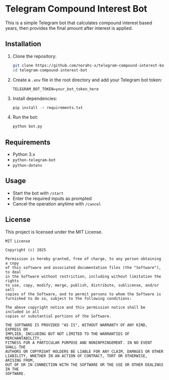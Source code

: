# Telegram Compound Interest Bot

This is a simple Telegram bot that calculates compound interest based  years, then provides the final amount after interest is applied.

## Installation

1. Clone the repository:
   ```sh
   git clone https://github.com/norahc-x/telegram-compound-interest-bot.git
   cd telegram-compound-interest-bot
   ```
2. Create a `.env` file in the root directory and add your Telegram bot token:
   ```
   TELEGRAM_BOT_TOKEN=your_bot_token_here
   ```
3. Install dependencies:
   ```sh
   pip install -r requirements.txt
   ```
4. Run the bot:
   ```sh
   python bot.py
   ```

## Requirements

- Python 3.x
- `python-telegram-bot`
- `python-dotenv`

## Usage

- Start the bot with `/start`
- Enter the required inputs as prompted
- Cancel the operation anytime with `/cancel`

## License

This project is licensed under the MIT License.

```
MIT License

Copyright (c) 2025

Permission is hereby granted, free of charge, to any person obtaining a copy
of this software and associated documentation files (the "Software"), to deal
in the Software without restriction, including without limitation the rights
to use, copy, modify, merge, publish, distribute, sublicense, and/or sell
copies of the Software, and to permit persons to whom the Software is
furnished to do so, subject to the following conditions:

The above copyright notice and this permission notice shall be included in all
copies or substantial portions of the Software.

THE SOFTWARE IS PROVIDED "AS IS", WITHOUT WARRANTY OF ANY KIND, EXPRESS OR
IMPLIED, INCLUDING BUT NOT LIMITED TO THE WARRANTIES OF MERCHANTABILITY,
FITNESS FOR A PARTICULAR PURPOSE AND NONINFRINGEMENT. IN NO EVENT SHALL THE
AUTHORS OR COPYRIGHT HOLDERS BE LIABLE FOR ANY CLAIM, DAMAGES OR OTHER
LIABILITY, WHETHER IN AN ACTION OF CONTRACT, TORT OR OTHERWISE, ARISING FROM,
OUT OF OR IN CONNECTION WITH THE SOFTWARE OR THE USE OR OTHER DEALINGS IN THE
SOFTWARE.
```



